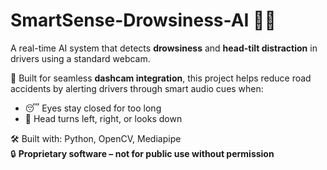 # SmartSense-Drowsiness-AI 🚗💤

A real-time AI system that detects **drowsiness** and **head-tilt distraction** in drivers using a standard webcam.

🎯 Built for seamless **dashcam integration**, this project helps reduce road accidents by alerting drivers through smart audio cues when:
- 😴 Eyes stay closed for too long
- 👀 Head turns left, right, or looks down

🛠️ Built with: Python, OpenCV, Mediapipe  
🔒 **Proprietary software – not for public use without permission**
